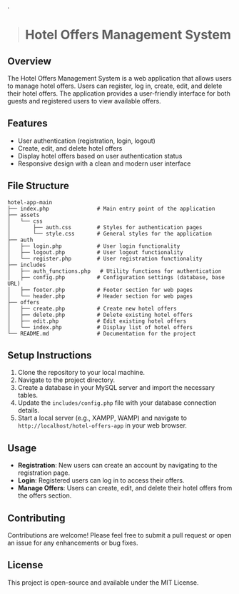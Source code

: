 .

> # Hotel Offers Management System

## Overview
The Hotel Offers Management System is a web application that allows users to manage hotel offers. Users can register, log in, create, edit, and delete their hotel offers. The application provides a user-friendly interface for both guests and registered users to view available offers.

## Features
- User authentication (registration, login, logout)
- Create, edit, and delete hotel offers
- Display hotel offers based on user authentication status
- Responsive design with a clean and modern user interface

## File Structure
```
hotel-app-main
├── index.php               # Main entry point of the application
├── assets
│   └── css
│       ├── auth.css        # Styles for authentication pages
│       └── style.css       # General styles for the application
├── auth
│   ├── login.php           # User login functionality
│   ├── logout.php          # User logout functionality
│   └── register.php        # User registration functionality
├── includes
│   ├── auth_functions.php   # Utility functions for authentication
│   ├── config.php          # Configuration settings (database, base URL)
│   ├── footer.php          # Footer section for web pages
│   └── header.php          # Header section for web pages
├── offers
│   ├── create.php          # Create new hotel offers
│   ├── delete.php          # Delete existing hotel offers
│   ├── edit.php            # Edit existing hotel offers
│   └── index.php           # Display list of hotel offers
└── README.md               # Documentation for the project
```

## Setup Instructions
1. Clone the repository to your local machine.
2. Navigate to the project directory.
3. Create a database in your MySQL server and import the necessary tables.
4. Update the `includes/config.php` file with your database connection details.
5. Start a local server (e.g., XAMPP, WAMP) and navigate to `http://localhost/hotel-offers-app` in your web browser.

## Usage
- **Registration**: New users can create an account by navigating to the registration page.
- **Login**: Registered users can log in to access their offers.
- **Manage Offers**: Users can create, edit, and delete their hotel offers from the offers section.

## Contributing
Contributions are welcome! Please feel free to submit a pull request or open an issue for any enhancements or bug fixes.

## License
This project is open-source and available under the MIT License.
